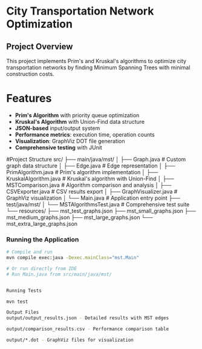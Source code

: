 # City Transportation Network Optimization

## Project Overview
This project implements Prim's and Kruskal's algorithms to optimize city transportation networks by finding Minimum Spanning Trees with minimal construction costs.

# Features
- **Prim's Algorithm** with priority queue optimization
- **Kruskal's Algorithm** with Union-Find data structure
- **JSON-based** input/output system
- **Performance metrics**: execution time, operation counts
- **Visualization**: GraphViz DOT file generation
- **Comprehensive testing** with JUnit

#Project Structure
src/
├── main/java/mst/
│ ├── Graph.java # Custom graph data structure
│ ├── Edge.java # Edge representation
│ ├── PrimAlgorithm.java # Prim's algorithm implementation
│ ├── KruskalAlgorithm.java # Kruskal's algorithm with Union-Find
│ ├── MSTComparison.java # Algorithm comparison and analysis
│ ├── CSVExporter.java # CSV results export
│ ├── GraphVisualizer.java # GraphViz visualization
│ └── Main.java # Application entry point
├── test/java/mst/
│ └── MSTAlgorithmsTest.java # Comprehensive test suite
└── resources/
├── mst_test_graphs.json
├── mst_small_graphs.json
├── mst_medium_graphs.json
├── mst_large_graphs.json
└── mst_extra_large_graphs.json



### Running the Application
```bash
# Compile and run
mvn compile exec:java -Dexec.mainClass="mst.Main"

# Or run directly from IDE
# Run Main.java from src/main/java/mst/


Running Tests

mvn test

Output Files
output/output_results.json - Detailed results with MST edges

output/comparison_results.csv - Performance comparison table

output/*.dot - GraphViz files for visualization